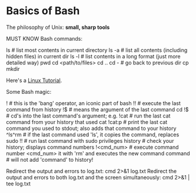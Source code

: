 # Basics of Bash

The philosophy of Unix: **small, sharp tools**

MUST KNOW Bash commands:

ls					# list most contents in current directory
ls -a					# list all contents (including hidden files) in current dir
ls -l 					# list contents in a long format (just more detailed way)
pwd
cd <path/to/files>
cd ..
cd -					# go back to previous dir
cp <source> <dest>
mkdir <newdir>


Here's a [Linux Tutorial](https://ryanstutorials.net/linuxtutorial/commandline.php).

Some Bash magic:

!    # this is the 'bang' operator, an iconic part of bash
!!    # execute the last command from history
!$    # means the argument of the last command
cd !$    # cd's into the last command's argument; e.g.
!cat    # run the last cat command from your history that used cat
!cat:p    # print the last cat command you used to stdout; also adds that command to your history
^ls^rm			# if the last command used 'ls', it copies the command, replaces 
sudo !!			# run last command with sudo privileges
history			# check your history; displays command numbers
!<cmd_num>		# execute command number <cmd_num>
it with 'rm' and executes the new command
<space> command # will not add 'command' to history!

Redirect the output and errors to log.txt:
cmd 2>&1 log.txt
Redirect the output and errors to both log.txt and the screen simultaneously:
cmd 2>&1 | tee log.txt